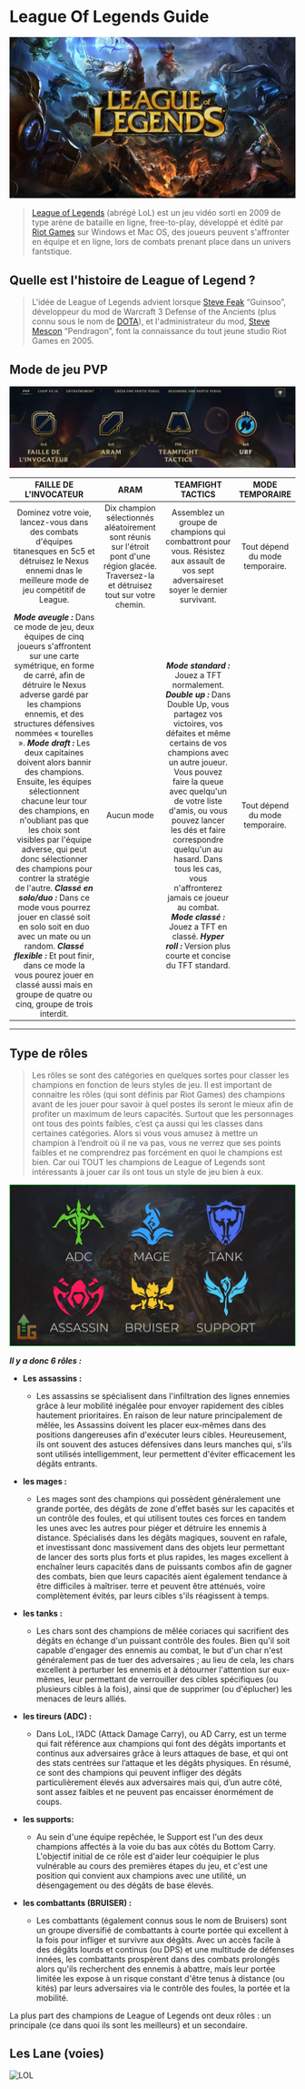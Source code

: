 # League Of Legends Guide

![LOL](./photo/1280x720_LoL.png)

>[League of Legends](https://fr.wikipedia.org/wiki/League_of_Legends) (abrégé LoL) est un jeu vidéo sorti en 2009 de type arène de bataille en ligne, free-to-play, développé et édité par [Riot Games](https://fr.wikipedia.org/wiki/Riot_Games) sur Windows et Mac OS, des joueurs peuvent s'affronter en équipe et en ligne, lors de combats prenant place dans un univers fantstique.

## Quelle est l'histoire de League of Legend ?

>L'idée de League of Legends advient lorsque [Steve Feak](https://fr.wikipedia.org/wiki/Steve_Feak) “Guinsoo”, développeur du mod de Warcraft 3 Defense of the Ancients (plus connu sous le nom de [DOTA](https://fr.wikipedia.org/wiki/Dota_2)), et l'administrateur du mod, [Steve Mescon](https://leagueoflegends.fandom.com/wiki/Steve_%27Pendragon%27_Mescon) “Pendragon”, font la connaissance du tout jeune studio Riot Games en 2005.

## Mode de jeu PVP

![LOL](./photo/modedejeulol.png)

| FAILLE DE L'INVOCATEUR | ARAM | TEAMFIGHT TACTICS | MODE TEMPORAIRE |
|:----------------------:|:----:|:--------------:|:--------------:|
| Dominez votre voie, lancez-vous dans des combats d'équipes titanesques en 5c5 et détruisez le Nexus ennemi dnas le meilleure mode de jeu compétitif de League.         | Dix champion sélectionnés aléatoirement sont réunis sur l'étroit pont d'une région glacée. Traversez-la et détruisez tout sur votre chemin. | Assemblez un groupe de champions qui combattront pour vous. Résistez aux assault de vos sept adversaireset soyer le dernier survivant. | Tout dépend du mode temporaire. |
| ***Mode aveugle :*** Dans ce mode de jeu, deux équipes de cinq joueurs s'affrontent sur une carte symétrique, en forme de carré, afin de détruire le Nexus adverse gardé par les champions ennemis, et des structures défensives nommées « tourelles ». ***Mode draft :*** Les deux capitaines doivent alors bannir des champions. Ensuite, les équipes sélectionnent chacune leur tour des champions, en n'oubliant pas que les choix sont visibles par l'équipe adverse, qui peut donc sélectionner des champions pour contrer la stratégie de l'autre. ***Classé en solo/duo :*** Dans ce mode vous pourrez jouer en classé soit en solo soit en duo avec un mate ou un random. ***Classé flexible :*** Et pout finir, dans ce mode la vous pourez jouer en classé aussi mais en groupe de quatre ou cinq, groupe de trois interdit. | Aucun mode | ***Mode standard :*** Jouez a TFT normalement. ***Double up :*** Dans Double Up, vous partagez vos victoires, vos défaites et même certains de vos champions avec un autre joueur. Vous pouvez faire la queue avec quelqu'un de votre liste d'amis, ou vous pouvez lancer les dés et faire correspondre quelqu'un au hasard. Dans tous les cas, vous n'affronterez jamais ce joueur au combat. ***Mode classé :*** Jouez a TFT en classé. ***Hyper roll :*** Version plus courte et concise du TFT standard. | Tout dépend du mode temporaire. |

 ---
 
## Type de rôles

>Les rôles se sont des catégories en quelques sortes pour classer les champions en fonction de leurs styles de jeu. Il est important de connaitre les rôles (qui sont définis par Riot Games) des champions avant de les jouer pour savoir à quel postes ils seront le mieux afin de profiter un maximum de leurs capacités. Surtout que les personnages ont tous des points faibles, c’est ça aussi qui les classes dans certaines catégories. Alors si vous vous amusez à mettre un champion à l’endroit où il ne va pas, vous ne verrez que ses points faibles et ne comprendrez pas forcément en quoi le champions est bien. Car oui TOUT les champions de League of Legends  sont intéressants à jouer car ils ont tous un style de jeu bien à eux.

![lol role](./photo/rolelol.png)

***Il y a donc 6 rôles :***

* **Les assassins :** 

     * Les assassins se spécialisent dans l'infiltration des lignes ennemies grâce à leur mobilité inégalée pour envoyer rapidement des cibles hautement prioritaires. En raison de leur nature principalement de mêlée, les Assassins doivent les placer eux-mêmes dans des positions dangereuses afin d'exécuter leurs cibles. Heureusement, ils ont souvent des astuces défensives dans leurs manches qui, s'ils sont utilisés intelligemment, leur permettent d'éviter efficacement les dégâts entrants. 

* **les mages :**

     * Les mages sont des champions qui possèdent généralement une grande portée, des dégâts de zone d'effet basés sur les capacités et un contrôle des foules, et qui utilisent toutes ces forces en tandem les unes avec les autres pour piéger et détruire les ennemis à distance. Spécialisés dans les dégâts magiques, souvent en rafale, et investissant donc massivement dans des objets leur permettant de lancer des sorts plus forts et plus rapides, les mages excellent à enchaîner leurs capacités dans de puissants combos afin de gagner des combats, bien que leurs capacités aient également tendance à être difficiles à maîtriser. terre et peuvent être atténués, voire complètement évités, par leurs cibles s'ils réagissent à temps.

* **les tanks :**

     * Les chars sont des champions de mêlée coriaces qui sacrifient des dégâts en échange d'un puissant contrôle des foules. Bien qu'il soit capable d'engager des ennemis au combat, le but d'un char n'est généralement pas de tuer des adversaires ; au lieu de cela, les chars excellent à perturber les ennemis et à détourner l'attention sur eux-mêmes, leur permettant de verrouiller des cibles spécifiques (ou plusieurs cibles à la fois), ainsi que de supprimer (ou d'éplucher) les menaces de leurs alliés.

* **les tireurs (ADC) :**

     * Dans LoL, l’ADC (Attack Damage Carry), ou AD Carry, est un terme qui fait référence aux champions qui font des dégâts importants et continus aux adversaires grâce à leurs attaques de base, et qui ont des stats centrées sur l’attaque et les dégâts physiques. En résumé, ce sont des champions qui peuvent infliger des dégâts particulièrement élevés aux adversaires mais qui, d’un autre côté, sont assez faibles et ne peuvent pas encaisser énormément de coups.

* **les supports:**

     * Au sein d'une équipe repêchée, le Support est l'un des deux champions affectés à la voie du bas aux côtés du Bottom Carry. L'objectif initial de ce rôle est d'aider leur coéquipier le plus vulnérable au cours des premières étapes du jeu, et c'est une position qui convient aux champions avec une utilité, un désengagement ou des dégâts de base élevés.

* **les combattants (BRUISER) :**

     * Les combattants (également connus sous le nom de Bruisers) sont un groupe diversifié de combattants à courte portée qui excellent à la fois pour infliger et survivre aux dégâts. Avec un accès facile à des dégâts lourds et continus (ou DPS) et une multitude de défenses innées, les combattants prospèrent dans des combats prolongés alors qu'ils recherchent des ennemis à abattre, mais leur portée limitée les expose à un risque constant d'être tenus à distance (ou kités) par leurs adversaires via le contrôle des foules, la portée et la mobilité.

La plus part des champions de League of Legends ont deux rôles : un principale (ce dans quoi ils sont les meilleurs) et un secondaire.

## Les Lane (voies)

![LOL](./photo/lollane#2)
